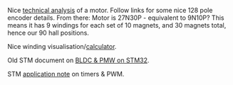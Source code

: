 


Nice [technical analysis](https://discourse.odriverobotics.com/t/project-hoverarm/441) of a motor.
Follow links for some nice 128 pole encoder details.
From there:
Motor is 27N30P - equivalent to 9N10P?
This means it has 9 windings for each set of 10 magnets, and 30 magnets total, hence our 90 hall positions.

Nice winding visualisation/[calculator](https://www.bavaria-direct.co.za/scheme/calculator/).

Old STM document on [BLDC & PMW on STM32](http://d1.amobbs.com/bbs_upload782111/files_10/ourdev_265522.pdf).

STM [application note](https://www.st.com/content/ccc/resource/technical/document/application_note/54/0f/67/eb/47/34/45/40/DM00042534.pdf/files/DM00042534.pdf/jcr:content/translations/en.DM00042534.pdf) on timers & PWM.

